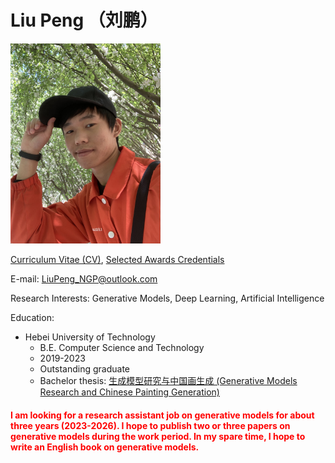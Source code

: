 # Liu Peng （刘鹏）

<img src="portrait.jpg"  width="240" height="320">

[Curriculum Vitae (CV)](CV_Liu_Peng_HEBUT.pdf), [Selected Awards Credentials](Credential_Liu_Peng_HEBUT.pdf)

E-mail: LiuPeng_NGP@outlook.com

Research Interests: Generative Models, Deep Learning, Artificial Intelligence


Education:
- Hebei University of Technology
  - B.E. Computer Science and Technology
  - 2019-2023
  - Outstanding graduate
  - Bachelor thesis: [生成模型研究与中国画生成 (Generative Models Research and Chinese Painting Generation)](Thesis_Bachelor_Liu_Peng_HEBUT.pdf) 


#### <font color=red>I am looking for a research assistant job on generative models for about three years (2023-2026). I hope to publish two or three papers on generative models during the work period. In my spare time, I hope to write an English book on generative models.</font>